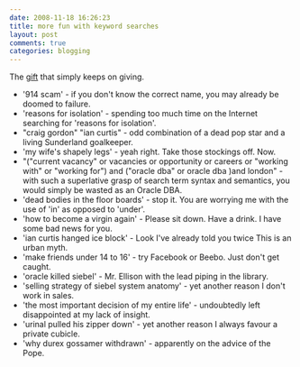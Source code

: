 ```yaml
---
date: 2008-11-18 16:26:23
title: more fun with keyword searches
layout: post
comments: true
categories: blogging
---
```

The
[gift](http://www.nbrightside.com/blog/2006/02/22/to-whom-it-may-concern/)
that simply keeps on giving.

- '914 scam' - if you don't know the correct name, you may already be
  doomed to failure.
- 'reasons for isolation' - spending too much time on the Internet
  searching for 'reasons for isolation'.
- "craig gordon" "ian curtis" - odd combination of a dead pop star and
  a living Sunderland goalkeeper.
- 'my wife's shapely legs' - yeah right. Take those stockings off.
  Now.
- "("current vacancy" or vacancies or opportunity or careers or
  "working with" or "working for") and ("oracle dba" or oracle dba
  )and london" - with such a superlative grasp of search term syntax
  and semantics, you would simply be wasted as an Oracle DBA.
- 'dead bodies in the floor boards' - stop it. You are worrying me
  with the use of 'in' as opposed to 'under'.
- 'how to become a virgin again' - Please sit down. Have a drink. I
  have some bad news for you.
- 'ian curtis hanged ice block' - Look I've already told you twice
  This is an urban myth.
- 'make friends under 14 to 16' - try Facebook or Beebo. Just don't
  get caught.
- 'oracle killed siebel' - Mr. Ellison with the lead piping in the
  library.
- 'selling strategy of siebel system anatomy' - yet another reason I
  don't work in sales.
- 'the most important decision of my entire life' - undoubtedly left
  disappointed at my lack of insight.
- 'urinal pulled his zipper down' - yet another reason I always favour
  a private cubicle.
- 'why durex gossamer withdrawn' - apparently on the advice of the
  Pope.

